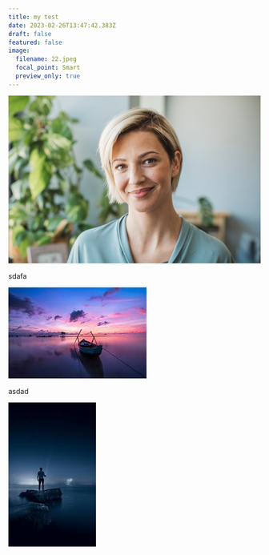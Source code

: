 ```yaml
---
title: my test
date: 2023-02-26T13:47:42.383Z
draft: false
featured: false
image:
  filename: 22.jpeg
  focal_point: Smart
  preview_only: true
---
```

![](istockphoto-1336524166-170667a.jpg)





sdafa





![](11.jpeg)



asdad





![](22.jpeg)